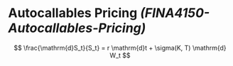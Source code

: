 # Autocallables Pricing _(FINA4150-Autocallables-Pricing)_

$$
\frac{\mathrm{d}S_t}{S_t} = r \mathrm{d}t + \sigma(K, T) \mathrm{d} W_t
$$

